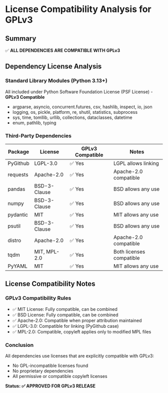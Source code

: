 # License Compatibility Analysis for GPLv3

## Summary
✅ **ALL DEPENDENCIES ARE COMPATIBLE WITH GPLv3**

## Dependency License Analysis

### Standard Library Modules (Python 3.13+)
All included under Python Software Foundation License (PSF License) - **GPLv3 Compatible**
- argparse, asyncio, concurrent.futures, csv, hashlib, inspect, io, json
- logging, os, pickle, platform, re, shutil, statistics, subprocess
- sys, time, tomllib, urllib, collections, dataclasses, datetime
- enum, pathlib, typing

### Third-Party Dependencies

| Package | License | GPLv3 Compatible | Notes |
|---------|---------|------------------|--------|
| PyGithub | LGPL-3.0 | ✅ Yes | LGPL allows linking |
| requests | Apache-2.0 | ✅ Yes | Apache-2.0 compatible |
| pandas | BSD-3-Clause | ✅ Yes | BSD allows any use |
| numpy | BSD-3-Clause | ✅ Yes | BSD allows any use |
| pydantic | MIT | ✅ Yes | MIT allows any use |
| psutil | BSD-3-Clause | ✅ Yes | BSD allows any use |
| distro | Apache-2.0 | ✅ Yes | Apache-2.0 compatible |
| tqdm | MIT, MPL-2.0 | ✅ Yes | Both licenses compatible |
| PyYAML | MIT | ✅ Yes | MIT allows any use |

## License Compatibility Notes

### GPLv3 Compatibility Rules
- ✅ MIT License: Fully compatible, can be combined
- ✅ BSD License: Fully compatible, can be combined
- ✅ Apache-2.0: Compatible when proper attribution maintained
- ✅ LGPL-3.0: Compatible for linking (PyGithub case)
- ✅ MPL-2.0: Compatible, copyleft applies only to modified MPL files

### Conclusion
All dependencies use licenses that are explicitly compatible with GPLv3:
- No GPL-incompatible licenses found
- No proprietary dependencies
- All permissive or compatible copyleft licenses

**Status: ✅ APPROVED FOR GPLv3 RELEASE**
